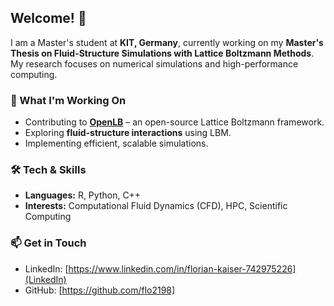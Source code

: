 ## Welcome! 👋  

I am a Master's student at **KIT, Germany**, currently working on my **Master's Thesis on Fluid-Structure Simulations with Lattice Boltzmann Methods**. My research focuses on numerical simulations and high-performance computing.

### 🌱 What I'm Working On
- Contributing to **[OpenLB](https://www.openlb.net/)** – an open-source Lattice Boltzmann framework.
- Exploring **fluid-structure interactions** using LBM.
- Implementing efficient, scalable simulations.

### 🛠️ Tech & Skills
- **Languages:** R, Python, C++
- **Interests:** Computational Fluid Dynamics (CFD), HPC, Scientific Computing

### 📫 Get in Touch
- LinkedIn: [https://www.linkedin.com/in/florian-kaiser-742975226](LinkedIn)
- GitHub: [https://github.com/flo2198]



<!--
**flo2198/flo2198** is a ✨ _special_ ✨ repository because its `README.md` (this file) appears on your GitHub profile.

Here are some ideas to get you started:

- 🔭 I’m currently working on ...
- 🌱 I’m currently learning ...
- 👯 I’m looking to collaborate on ...
- 🤔 I’m looking for help with ...
- 💬 Ask me about ...
- 📫 How to reach me: ...
- 😄 Pronouns: ...
- ⚡ Fun fact: ...
-->
